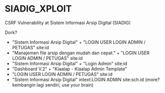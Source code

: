# SIADIG_XPLOIT
CSRF Vulnerability at Sistem Informasi Arsip Digital (SIADIG)

Dork?
- "Sistem Informasi Arsip Digital" + "LOGIN USER LOGIN ADMIN / PETUGAS" site:id
- "Manajemen file arsip dengan mudah dan cepat." + "LOGIN USER LOGIN ADMIN / PETUGAS" site:id
- "Sistem Informasi Arsip Digital" + "Login Admin" site:id
- "Dashboard V.2" + "Kiaalap - Kiaalap Admin Template"
- "LOGIN USER LOGIN ADMIN / PETUGAS" site:id
- "Sistem Informasi Arsip Digital" intext:LOGIN ADMIN site:sch.id
(more? kembangin lagi sendiri, use your brain)
